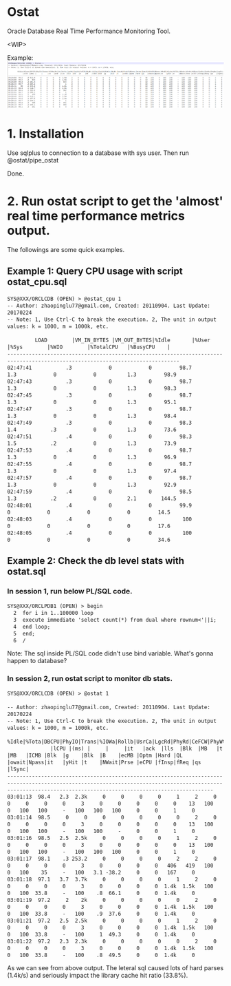 # Ostat
Oracle Database Real Time Performance Monitoring Tool.

\<WIP\>

Example:
![alt text](screenshots/ostat.png)


# **1. Installation**
Use sqlplus to connection to a database with sys user. Then run 
@ostat/pipe_ostat

Done.



# **2. Run ostat script to get the 'almost' real time performance metrics output.**
The followings are some quick examples.


## **Example 1: Query CPU usage with script ostat_cpu.sql**

```
SYS@XXX/ORCLCDB (OPEN) > @ostat_cpu 1
-- Author: zhaopinglu77@gmail.com, Created: 20110904. Last Update: 20170224
-- Note: 1, Use Ctrl-C to break the execution. 2, The unit in output values: k = 1000, m = 1000k, etc.

         LOAD        |VM_IN_BYTES |VM_OUT_BYTES|%Idle       |%User       |%Sys        |%WIO        |%TotalCPU   |%BusyCPU    |
------------------------------------------------------------------------------------------------------------------------------
02:47:41           .3            0            0         98.7          1.3            0            0          1.3         98.9
02:47:43           .3            0            0         98.7          1.3            0            0          1.3         98.3
02:47:45           .3            0            0         98.7          1.3            0            0          1.3         95.1
02:47:47           .3            0            0         98.7          1.3            0            0          1.3         98.4
02:47:49           .3            0            0         98.3          1.4           .3            0          1.3         73.6
02:47:51           .4            0            0         98.3          1.5           .2            0          1.3         73.9
02:47:53           .4            0            0         98.7          1.3            0            0          1.3         96.9
02:47:55           .4            0            0         98.7          1.3            0            0          1.3         97.4
02:47:57           .4            0            0         98.7          1.3            0            0          1.3         92.9
02:47:59           .4            0            0         98.5          1.3           .2            0          2.1        144.5
02:48:01           .4            0            0         99.9            0            0            0            0         14.5
02:48:03           .4            0            0          100            0            0            0            0         17.6
02:48:05           .4            0            0          100            0            0            0            0         34.6
```




## **Example 2: Check the db level stats with ostat.sql**

### In session 1, run below PL/SQL code. 
```
SYS@XXX/ORCLPDB1 (OPEN) > begin
  2  for i in 1..100000 loop
  3  execute immediate 'select count(*) from dual where rownum<'||i;
  4  end loop;
  5  end;
  6  /
```

Note: The sql inside PL/SQL code didn't use bind variable. What's gonna happen to database? 



### In session 2, run ostat script to monitor db stats.

```
SYS@XXX/ORCLCDB (OPEN) > @ostat 1

-- Author: zhaopinglu77@gmail.com, Created: 20110904. Last Update: 20170224
-- Note: 1, Use Ctrl-C to break the execution. 2, The unit in output values: k = 1000, m = 1000k, etc.
         %Idle|%Tota|DBCPU|PhyIO|Trans|%IOWa|Rollb|UsrCa|LgcRd|PhyRd|CeFCW|PhyWt|CePhy|PhyRd|BlkCh|PhyWt|RedoM|UndoV|WArea|Parse|ExecS|%BufN|WArea|%BufH|%Libr|%FCHi|%Redo|%Soft|%NPrs|FreBu|FreBu|EnqRe|LogFi|
              |lCPU |(ms) |     |     |it   |ack  |lls  |Blk  |MB   |t    |MB   |ICMB |Blk  |g    |Blk  |B    |ecMB |Optm |Hard |QL   |owait|Npass|it   |yHit |t    |NWait|Prse |eCPU |fInsp|fReq |qs   |lSync|
---------------------------------------------------------------------------------------------------------------------------------------------------------------------------------------------------------------
03:01:13  98.4   2.3  2.3k     0     0     0     0     1     2     0     0     0     0     0     3     0     0     0     0     0    13   100     0   100   100     -   100   100   100     0     0     1     0
03:01:14  98.5     0     0     0     0     0     0     0     2     0     0     0     0     0     3     0     0     0     0     0    13   100     0   100   100     -   100   100     -     0     0     1     0
03:01:16  98.5   2.5  2.5k     0     0     0     0     1     2     0     0     0     0     0     3     0     0     0     0     0    13   100     0   100   100     -   100   100   100     0     0     1     0
03:01:17  98.1    .3 253.2     0     0     0     0     2     2     0     0     0     0     0     3     0     0     0     0   406   419   100     0   100    35     -   100   3.1 -38.2     0     0   167     0
03:01:18  97.1   3.7  3.7k     0     0     0     0     1     2     0     0     0     0     0     3     0     0     0     0  1.4k  1.5k   100     0   100  33.8     -   100    .8  66.1     0     0  1.4k     0
03:01:19  97.2     2    2k     0     0     0     0     0     2     0     0     0     0     0     3     0     0     0     0  1.4k  1.5k   100     0   100  33.8     -   100    .9  37.6     0     0  1.4k     0
03:01:21  97.2   2.5  2.5k     0     0     0     0     1     2     0     0     0     0     0     3     0     0     0     0  1.4k  1.5k   100     0   100  33.8     -   100     1  49.3     0     0  1.4k     0
03:01:22  97.2   2.3  2.3k     0     0     0     0     0     2     0     0     0     0     0     3     0     0     0     0  1.4k  1.5k   100     0   100  33.8     -   100    .8  49.5     0     0  1.4k     0
```

As we can see from above output. The leteral sql caused lots of hard parses (1.4k/s) and seriously impact the library cache hit ratio (33.8%).

